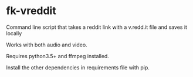 # fk-vreddit
Command line script that takes a reddit link with a v.redd.it file and saves it locally

Works with both audio and video.

Requires python3.5+ and ffmpeg installed. 

Install the other dependencies in requirements file with pip.
